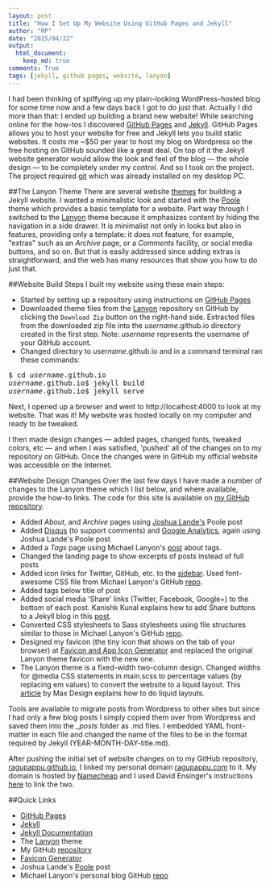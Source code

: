 ```yaml
---
layout: post
title: "How I Set Up My Website Using GitHub Pages and Jekyll"
author: "RP"
date: "2015/04/22"
output:
  html_document:
    keep_md: true
comments: True
tags: [jekyll, github pages, website, lanyon]
---
```

I had been thinking of spiffying up my plain-looking WordPress-hosted blog for some time now and a few days back I got to do just that. Actually I did more than that: I ended up building a brand new website! While searching online for the how-tos I discovered [GitHub Pages](https://pages.github.com/) and [Jekyll](http://www.jekyllrb.com/). GitHub Pages allows you to host your website for free and Jekyll lets you build static websites. It costs me ~$50 per year to host my blog on Wordpress so the free hosting on GitHub sounded like a great deal. On top of it the Jekyll website generator would allow the look and feel of the blog — the whole design — to be completely under my control. And so I took on the project. The project required [git](http://git-scm.com/) which was already installed on my desktop PC.

##The Lanyon Theme
There are several website [themes](http://jekyllthemes.org/) for building a Jekyll website. I wanted a minimalistic look and started with the [Poole](http://www.getpoole.com/) theme which provides a basic template for a website. Part way through I switched to the [Lanyon](http://lanyon.getpoole.com/) theme because it emphasizes content by hiding the navigation in a side drawer. It is minimalist not only in looks but also in features, providing only a template: it does not feature, for example, "extras" such as an _Archive_ page, or a _Comments_ facility, or social media buttons, and so on. But that is easily addressed since adding extras is straightforward, and the web has many resources that show you how to do just that.

##Website Build Steps
I built my website using these main steps:

* Started by setting up a repository using instructions on [GitHub Pages](https://pages.github.com/)
* Downloaded theme files from the [Lanyon](https://github.com/poole/lanyon) repository on GitHub by clicking the `Download Zip` button on the right-hand side. Extracted files from the downloaded zip file into the _username_.github.io directory created in the first step. Note: _username_ represents the username of your GitHub account.
* Changed directory to _username_.github.io and in a command terminal ran these commands:
<pre>
$ cd <i>username</i>.github.io
<i>username</i>.github.io$ jekyll build
<i>username</i>.github.io$ jekyll serve
</pre>

Next, I opened up a browser and went to http://localhost:4000 to look at my website. That was it! My website was hosted locally on my computer and ready to be tweaked.

I then made design changes — added pages, changed fonts, tweaked colors, etc — and when I was satisfied, 'pushed' all of the changes on to my repository on GitHub. Once the changes were in GitHub my official website was accessible on the Internet.

##Website Design Changes
Over the last few days I have made a number of changes to the Lanyon theme which I list below, and where available, provide the how-to links. The code for this site is available on [my GitHub repository](https://github.com/ragupappu/ragupappu.github.io/).

* Added _About_, and _Archive_ pages using [Joshua Lande's](http://joshualande.com/jekyll-github-pages-poole/) Poole post
* Added [Disqus](https://disqus.com/) (to support comments) and [Google Analytics](http://www.google.com/analytics/), again using Joshua Lande's Poole post
* Added a _Tags_ page using Michael Lanyon's [post](http://blog.lanyonm.org/articles/2013/11/21/alphabetize-jekyll-page-tags-pure-liquid.html) about tags.
* Changed the landing page to show excerpts of posts instead of full posts
* Added icon links for Twitter, GitHub, etc. to the [sidebar](https://github.com/ragupappu/ragupappu.github.io/blob/master/_includes/sidebar.html). Used font-awesome CSS file from Michael Lanyon's GitHub [repo](https://github.com/lanyonm/lanyonm.github.io).
* Added tags below title of post
* Added social media 'Share' links (Twitter, Facebook, Google+) to the bottom of each post. Kanishk Kunal explains how to add Share buttons to a Jekyll blog in this [post](http://codingtips.kanishkkunal.in/share-buttons-jekyll/).
* Converted CSS stylesheets to Sass stylesheets using file structures similar to those in Michael Lanyon's GitHub [repo](https://github.com/lanyonm/lanyonm.github.io).
* Designed my favicon (the tiny icon that shows on the tab of your browser) at [Favicon and App Icon Generator](http://www.favicon-generator.org/) and replaced the original Lanyon theme favicon with the new one.
* The Lanyon theme is a fixed-width two-column design. Changed widths for @media CSS statements in main.scss to percentage values (by replacing em values) to convert the website to a liquid layout. This [article](http://maxdesign.com.au/articles/liquid/) by Max Design explains how to do liquid layouts.

Tools are available to migrate posts from Wordpress to other sites but since I had only a few blog posts I simply copied them over from Wordpress and saved them into the <i>_posts</i> folder as .md files. I embedded YAML front-matter in each file and changed the name of the files to be in the format required by Jekyll (YEAR-MONTH-DAY-title.md).

After pushing the initial set of website changes on to my GitHub repository, [ragupappu.github.io](http://ragupappu.github.io/), I linked my personal domain [ragupappu.com](https://www.ragupappu.com) to it. My domain is hosted by [Namecheap](http://www.namecheap.com) and I used David Ensinger's instructions [here](http://davidensinger.com/2013/03/setting-the-dns-for-github-pages-on-namecheap/) to link the two.

##Quick Links
* [GitHub Pages]()
* [Jekyll](http://jekyllrb.com/)
* [Jekyll Documentation](http://jekyllrb.com/docs/home/)
* The [Lanyon](http://lanyon.getpoole.com/) theme
* My GitHub [repository](http://github.com/ragupappu/ragupappu.github.io)
* [Favicon Generator](http://www.favicon-generator.org/)
* Joshua Lande's [Poole](http://joshualande.com/jekyll-github-pages-poole/) post
* Michael Lanyon's personal blog GitHub [repo](https://github.com/lanyonm/lanyonm.github.io)
